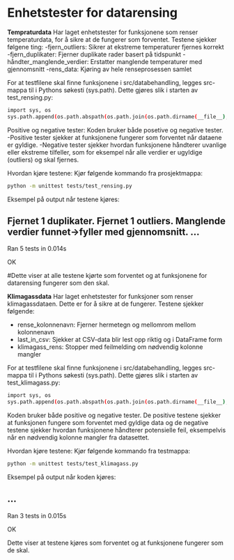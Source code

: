# Enhetstester for datarensing

**Tempraturdata**
Har laget enhetstester for funksjonene som renser temperaturdata, for å sikre at de fungerer som forventet.
Testene sjekker følgene ting: 
-fjern_outliers: Sikrer at ekstreme temperaturer fjernes korrekt
-fjern_duplikater: Fjerner duplikate rader basert på tidspunkt
-håndter_manglende_verdier: Erstatter manglende temperaturer med gjennomsnitt
-rens_data: Kjøring av hele renseprosessen samlet

For at testfilene skal finne funksjonene i src/databehandling, legges src-mappa til i Pythons søkesti (sys.path). Dette gjøres slik i starten av test_rensing.py:

```bash
import sys, os
sys.path.append(os.path.abspath(os.path.join(os.path.dirname(__file__), '..', 'src')))
```

Positive og negative tester:
Koden bruker både posetive og negative tester. 
-Positive tester sjekker at funksjonene fungerer som forventet når dataene er gyldige.
-Negative tester sjekker hvordan funksjonene håndterer uvanlige eller ekstreme tilfeller, som for eksempel når alle verdier er ugyldige (outliers) og skal fjernes.


Hvordan kjøre testene:
Kjør følgende kommando fra prosjektmappa:
```bash
python -m unittest tests/test_rensing.py

```
Eksempel på output når testene kjøres:

Fjernet 1 duplikater.
Fjernet 1 outliers.
Manglende verdier funnet->fyller med gjennomsnitt.
...
----------------------------------------------------------------------
Ran 5 tests in 0.014s

OK

#Dette viser at alle testene kjørte som forventet og at funksjonene for datarensing fungerer som den skal. 


**Klimagassdata**
Har laget enhetstester for funksjoner som renser klimagassdataen. Dette er for å sikre at de fungerer. Testene sjekker følgende:
- rense_kolonnenavn: Fjerner hermetegn og mellomrom mellom kolonnenavn
- last_in_csv: Sjekker at CSV-data blir lest opp riktig og i DataFrame form
- klimagass_rens: Stopper med feilmelding om nødvendig kolonne mangler

For at testfilene skal finne funksjonene i src/databehandling, legges src-mappa til i Pythons søkesti (sys.path). Dette gjøres slik i starten av test_klimagass.py:

```bash
import sys, os
sys.path.append(os.path.abspath(os.path.join(os.path.dirname(__file__), '..', 'src')))
```

Koden bruker både positive og negative tester. De positive testene sjekker at funksjonen fungere som forventet med gyldige data og de negative testene sjekker hvordan funksjonene håndterer potensielle feil, eksempelvis når en nødvendig kolonne mangler fra datasettet.

Hvordan kjøre testene:
Kjør følgende kommando fra testmappa:
```bash
python -m unittest tests/test_klimagass.py
```

Eksempel på output når koden kjøres:

...
----------------------------------------------------------------------
Ran 3 tests in 0.015s

OK

Dette viser at testene kjøres som forventet og at funksjonene fungerer som de skal.
